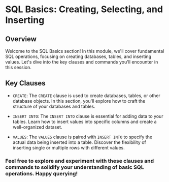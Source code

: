 # SQL Basics: Creating, Selecting, and Inserting

## Overview
Welcome to the SQL Basics section! In this module, we'll cover fundamental SQL operations, focusing on creating databases, tables, and inserting values. Let's dive into the key clauses and commands you'll encounter in this session.

## Key Clauses
- `CREATE`: The `CREATE` clause is used to create databases, tables, or other database objects. In this section, you'll explore how to craft the structure of your databases and tables.

- `INSERT INTO`: The `INSERT INTO` clause is essential for adding data to your tables. Learn how to insert values into specific columns and create a well-organized dataset.

- `VALUES`: The `VALUES` clause is paired with `INSERT INTO` to specify the actual data being inserted into a table. Discover the flexibility of inserting single or multiple rows with different values.

### Feel free to explore and experiment with these clauses and commands to solidify your understanding of basic SQL operations. Happy querying!
